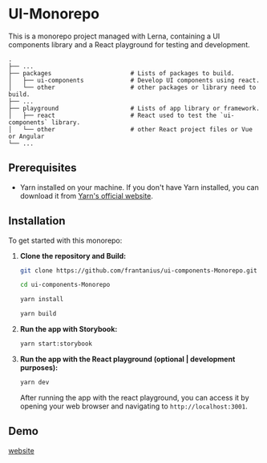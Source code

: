 # UI-Monorepo

This is a monorepo project managed with Lerna, containing a UI components library and a React playground for testing and development.

    .
    ├── ...
    ├── packages                      # Lists of packages to build.
    │   ├── ui-components             # Develop UI components using react.
    │   └── other                     # other packages or library need to build.
    ├── ...
    ├── playground                    # Lists of app library or framework.
    │   ├── react                     # React used to test the `ui-components` library.
    │   └── other                     # other React project files or Vue or Angular
    └── ...

## Prerequisites

- Yarn installed on your machine. If you don't have Yarn installed, you can download it from [Yarn's official website](https://classic.yarnpkg.com/lang/en/docs/install/#mac-stable).

## Installation

To get started with this monorepo:

1. **Clone the repository and Build:**

   ```bash
   git clone https://github.com/frantanius/ui-components-Monorepo.git
   ```

   ```bash
   cd ui-components-Monorepo
   ```

   ```bash
   yarn install
   ```

   ```bash
   yarn build
   ```

2. **Run the app with Storybook:**

   ```bash
   yarn start:storybook
   ```

3. **Run the app with the React playground (optional | development purposes):**

   ```bash
   yarn dev
   ```

   After running the app with the react playground, you can access it by opening your web browser and navigating to `http://localhost:3001`.

## Demo

[website](https://ui-components-monorepo.vercel.app/?path=/docs/dropdown--docs)
